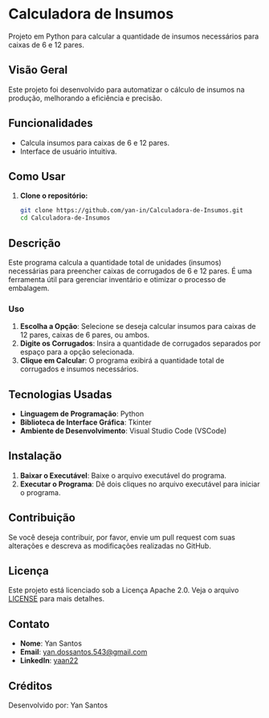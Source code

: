 # Calculadora de Insumos

Projeto em Python para calcular a quantidade de insumos necessários para caixas de 6 e 12 pares.

## Visão Geral
Este projeto foi desenvolvido para automatizar o cálculo de insumos na produção, melhorando a eficiência e precisão.

## Funcionalidades
- Calcula insumos para caixas de 6 e 12 pares.
- Interface de usuário intuitiva.

## Como Usar

1. **Clone o repositório:**
   ```bash
   git clone https://github.com/yan-in/Calculadora-de-Insumos.git
   cd Calculadora-de-Insumos
## Descrição

Este programa calcula a quantidade total de unidades (insumos) necessárias para preencher caixas de corrugados de 6 e 12 pares. É uma ferramenta útil para gerenciar inventário e otimizar o processo de embalagem.

### Uso

1. **Escolha a Opção**: Selecione se deseja calcular insumos para caixas de 12 pares, caixas de 6 pares, ou ambos.
2. **Digite os Corrugados**: Insira a quantidade de corrugados separados por espaço para a opção selecionada.
3. **Clique em Calcular**: O programa exibirá a quantidade total de corrugados e insumos necessários.

## Tecnologias Usadas

- **Linguagem de Programação**: Python
- **Biblioteca de Interface Gráfica**: Tkinter
- **Ambiente de Desenvolvimento**: Visual Studio Code (VSCode)

## Instalação

1. **Baixar o Executável**: Baixe o arquivo executável do programa.
2. **Executar o Programa**: Dê dois cliques no arquivo executável para iniciar o programa.

## Contribuição

Se você deseja contribuir, por favor, envie um pull request com suas alterações e descreva as modificações realizadas no GitHub.

## Licença

Este projeto está licenciado sob a Licença Apache 2.0. Veja o arquivo [LICENSE](LICENSE) para mais detalhes.

## Contato

- **Nome**: Yan Santos
- **Email**: [yan.dossantos.543@gmail.com](mailto:yan.dossantos.543@gmail.com)
- **LinkedIn**: [yaan22](https://www.linkedin.com/in/yaan22/)

## Créditos

Desenvolvido por: Yan Santos
